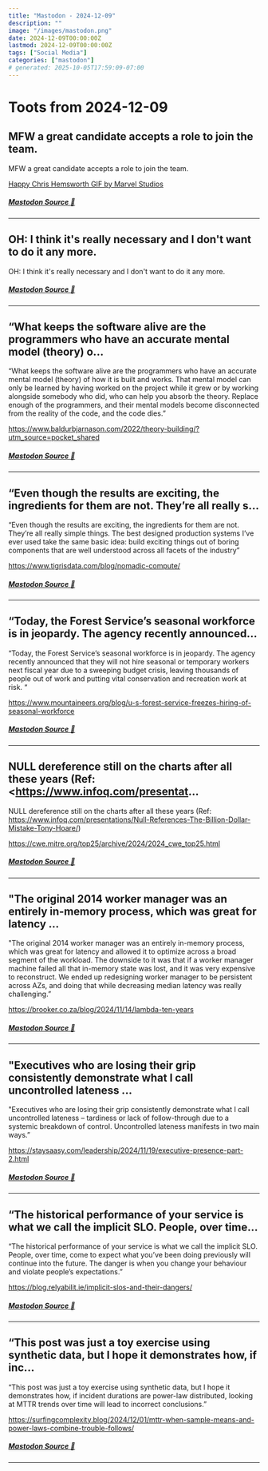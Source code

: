 ```yaml
---
title: "Mastodon - 2024-12-09"
description: ""
image: "/images/mastodon.png"
date: 2024-12-09T00:00:00Z
lastmod: 2024-12-09T00:00:00Z
tags: ["Social Media"]
categories: ["mastodon"]
# generated: 2025-10-05T17:59:09-07:00
---
```


# Toots from 2024-12-09

## MFW a great candidate accepts a role to join the team.

MFW a great candidate accepts a role to join the team.

[Happy Chris Hemsworth GIF by Marvel Studios](/mastodon/media/055dfffac99e735d.mp4)

##### [Mastodon Source 🐘](https://hachyderm.io/@mweagle/113624629744387479)

---

## OH: I think it's really necessary and I don't want to do it any more.

OH: I think it's really necessary and I don't want to do it any more.

##### [Mastodon Source 🐘](https://hachyderm.io/@mweagle/113624405863378946)

---

## “What keeps the software alive are the programmers who have an accurate mental model (theory) o...

“What keeps the software alive are the programmers who have an accurate mental model (theory) of how it is built and works. That mental model can only be learned by having worked on the project while it grew or by working alongside somebody who did, who can help you absorb the theory. Replace enough of the programmers, and their mental models become disconnected from the reality of the code, and the code dies.”

<https://www.baldurbjarnason.com/2022/theory-building/?utm_source=pocket_shared>

##### [Mastodon Source 🐘](https://hachyderm.io/@mweagle/113621394328898787)

---

## “Even though the results are exciting, the ingredients for them are not. They’re all really s...

“Even though the results are exciting, the ingredients for them are not. They’re all really simple things. The best designed production systems I’ve ever used take the same basic idea: build exciting things out of boring components that are well understood across all facets of the industry”

<https://www.tigrisdata.com/blog/nomadic-compute/>

##### [Mastodon Source 🐘](https://hachyderm.io/@mweagle/113621358443396966)

---

## “Today, the Forest Service’s seasonal workforce is in jeopardy. The agency recently announced...

“Today, the Forest Service’s seasonal workforce is in jeopardy. The agency recently announced that they will not hire seasonal or temporary workers next fiscal year due to a sweeping budget crisis, leaving thousands of people out of work and putting vital conservation and recreation work at risk. “

<https://www.mountaineers.org/blog/u-s-forest-service-freezes-hiring-of-seasonal-workforce>

##### [Mastodon Source 🐘](https://hachyderm.io/@mweagle/113621319196715947)

---

## NULL dereference still on the charts after all these years (Ref: <https://www.infoq.com/presentat...

NULL dereference still on the charts after all these years (Ref: <https://www.infoq.com/presentations/Null-References-The-Billion-Dollar-Mistake-Tony-Hoare/>)

<https://cwe.mitre.org/top25/archive/2024/2024_cwe_top25.html>

##### [Mastodon Source 🐘](https://hachyderm.io/@mweagle/113621262081462520)

---

## "The original 2014 worker manager was an entirely in-memory process, which was great for latency ...

"The original 2014 worker manager was an entirely in-memory process, which was great for latency and allowed it to optimize across a broad segment of the workload. The downside to it was that if a worker manager machine failed all that in-memory state was lost, and it was very expensive to reconstruct. We ended up redesigning worker manager to be persistent across AZs, and doing that while decreasing median latency was really challenging.”

<https://brooker.co.za/blog/2024/11/14/lambda-ten-years>

##### [Mastodon Source 🐘](https://hachyderm.io/@mweagle/113621232578208840)

---

## "Executives who are losing their grip consistently demonstrate what I call uncontrolled lateness ...

"Executives who are losing their grip consistently demonstrate what I call uncontrolled lateness – tardiness or lack of follow-through due to a systemic breakdown of control. Uncontrolled lateness manifests in two main ways.”

<https://staysaasy.com/leadership/2024/11/19/executive-presence-part-2.html>

##### [Mastodon Source 🐘](https://hachyderm.io/@mweagle/113621216607294304)

---

## “The historical performance of your service is what we call the implicit SLO. People, over time...

“The historical performance of your service is what we call the implicit SLO. People, over time, come to expect what you’ve been doing previously will continue into the future. The danger is when you change your behaviour and violate people’s expectations.”

<https://blog.relyabilit.ie/implicit-slos-and-their-dangers/>

##### [Mastodon Source 🐘](https://hachyderm.io/@mweagle/113620875555011052)

---

## “This post was just a toy exercise using synthetic data, but I hope it demonstrates how, if inc...

“This post was just a toy exercise using synthetic data, but I hope it demonstrates how, if incident durations are power-law distributed, looking at MTTR trends over time will lead to incorrect conclusions.”

<https://surfingcomplexity.blog/2024/12/01/mttr-when-sample-means-and-power-laws-combine-trouble-follows/>

##### [Mastodon Source 🐘](https://hachyderm.io/@mweagle/113620847357266052)

---

